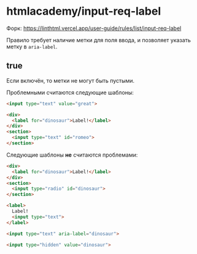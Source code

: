 # htmlacademy/input-req-label

Форк: https://linthtml.vercel.app/user-guide/rules/list/input-req-label

Правило требует наличие метки для поля ввода, и позволяет указать метку в `aria-label`.

## true
Если включён, то метки не могут быть пустыми.


Проблемными считаются следующие шаблоны:
```html
<input type="text" value="great">

<div>
  <label for="dinosaur">Label!</label>
</div>
<section>
  <input type="text" id="romeo">
</section>
```

Следующие шаблоны **не** считаются проблемами:

```html
<div>
  <label for="dinosaur">Label!</label>
</div>
<section>
  <input type="radio" id="dinosaur">
</section>

<label>
  Label!
  <input type="text">
</label>

<input type="text" aria-label="dinosaur">

<input type="hidden" value="dinosaur">

```
